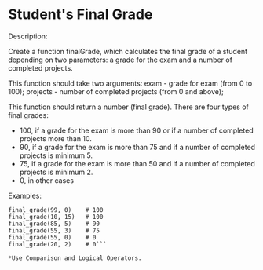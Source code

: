 # Student's Final Grade
Description:

Create a function finalGrade, which calculates the final grade of a student depending on two parameters: a grade for the exam and a number of completed projects.

This function should take two arguments: exam - grade for exam (from 0 to 100); projects - number of completed projects (from 0 and above);

This function should return a number (final grade). There are four types of final grades:

* 100, if a grade for the exam is more than 90 or if a number of completed projects more than 10.
* 90, if a grade for the exam is more than 75 and if a number of completed projects is minimum 5.
* 75, if a grade for the exam is more than 50 and if a number of completed projects is minimum 2.
* 0, in other cases

Examples:

```final_grade(100, 12)  # 100
final_grade(99, 0)    # 100
final_grade(10, 15)   # 100
final_grade(85, 5)    # 90
final_grade(55, 3)    # 75
final_grade(55, 0)    # 0
final_grade(20, 2)    # 0```

*Use Comparison and Logical Operators.
